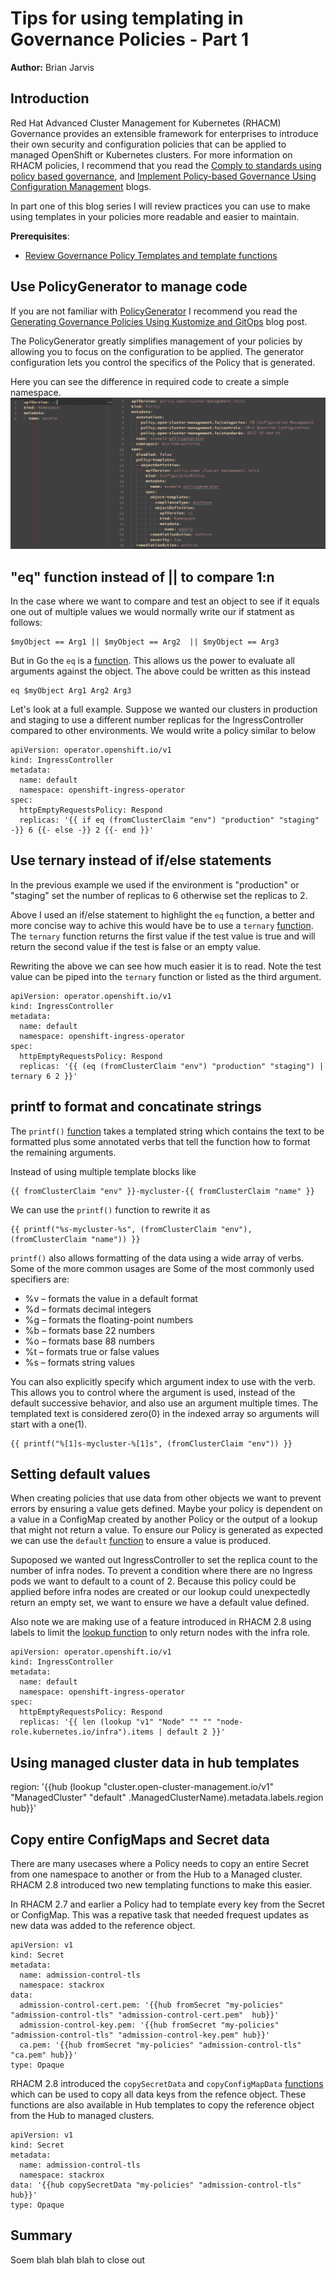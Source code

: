 # Tips for using templating in Governance Policies - Part 1

**Author:** Brian Jarvis

## Introduction

Red Hat Advanced Cluster Management for Kubernetes (RHACM) Governance provides an extensible framework for enterprises to introduce their own security and configuration policies that can be applied to managed OpenShift or Kubernetes clusters. For more information on RHACM policies, I recommend that you read the [Comply to standards using policy based governance](https://cloud.redhat.com/blog/comply-to-standards-using-policy-based-governance-of-red-hat-advanced-cluster-management-for-kubernetes), and [Implement Policy-based Governance Using Configuration Management](https://cloud.redhat.com/blog/implement-policy-based-governance-using-configuration-management-of-red-hat-advanced-cluster-management-for-kubernetes) blogs.

In part one of this blog series I will review practices you can use to make using templates in your policies more readable and easier to maintain.

**Prerequisites**:
  - [Review Governance Policy Templates and template functions](https://access.redhat.com/documentation/en-us/red_hat_advanced_cluster_management_for_kubernetes/2.7/html-single/governance/index#support-templates-in-config-policies)


## Use PolicyGenerator to manage code
If you are not familiar with [PolicyGenerator](https://access.redhat.com/documentation/en-us/red_hat_advanced_cluster_management_for_kubernetes/2.7/html-single/governance/index#policy-generator) I recommend you read the [Generating Governance Policies Using Kustomize and GitOps](https://cloud.redhat.com/blog/generating-governance-policies-using-kustomize-and-gitops) blog post.

The PolicyGenerator greatly simplifies management of your policies by allowing you to focus on the configuration to be applied.  The generator configuration lets you control the specifics of the Policy that is generated.

Here you can see the difference in required code to create a simple namespace.  
![Namespace Policy](images/part1-policygenerator-0.png)

## "eq" function instead of || to compare 1:n
In the case where we want to compare and test an object to see if it equals one out of multiple values we would normally write our if statment as follows:
~~~
$myObject == Arg1 || $myObject == Arg2  || $myObject == Arg3
~~~

But in Go the `eq` is a [function](https://pkg.go.dev/text/template#hdr-Functions).  This allows us the power to evaluate all arguments against the object.  The above could be written as this instead
~~~
eq $myObject Arg1 Arg2 Arg3
~~~

Let's look at a full example.  Suppose we wanted our clusters in production and staging to use a different number replicas for the IngressController compared to other environments.  We would write a policy similar to below
~~~
apiVersion: operator.openshift.io/v1
kind: IngressController
metadata:
  name: default
  namespace: openshift-ingress-operator
spec:
  httpEmptyRequestsPolicy: Respond
  replicas: '{{ if eq (fromClusterClaim "env") "production" "staging" -}} 6 {{- else -}} 2 {{- end }}'
~~~

## Use ternary instead of if/else statements
In the previous example we used if the environment is "production" or "staging" set the number of replicas to 6 otherwise set the replicas to 2.

Above I used an if/else statement to highlight the `eq` function, a better and more concise way to achive this would have be to use a `ternary` [function](https://masterminds.github.io/sprig/defaults.html).  The `ternary` function returns the first value if the test value is true and will return the second value if the test is false or an empty value.

Rewriting the above we can see how much easier it is to read.  Note the test value can be piped into the `ternary` function or listed as the third argument.
~~~
apiVersion: operator.openshift.io/v1
kind: IngressController
metadata:
  name: default
  namespace: openshift-ingress-operator
spec:
  httpEmptyRequestsPolicy: Respond
  replicas: '{{ (eq (fromClusterClaim "env") "production" "staging") | ternary 6 2 }}'
~~~

## printf to format and concatinate strings
The `printf()` [function](https://pkg.go.dev/fmt) takes a templated string which contains the text to be formatted plus some annotated verbs that tell the function how to format the remaining arguments.

Instead of using multiple template blocks like
~~~
{{ fromClusterClaim "env" }}-mycluster-{{ fromClusterClaim "name" }}
~~~

We can use the `printf()` function to rewrite it as
~~~
{{ printf("%s-mycluster-%s", (fromClusterClaim "env"), (fromClusterClaim "name")) }}
~~~

`printf()` also allows formatting of the data using a wide array of verbs.  Some of the more common usages are
Some of the most commonly used specifiers are:
- %v – formats the value in a default format
- %d – formats decimal integers
- %g – formats the floating-point numbers
- %b – formats base 22 numbers
- %o – formats base 88 numbers
- %t – formats true or false values
- %s – formats string values

You can also explicitly specify which argument index to use with the verb.  This allows you to control where the argument is used, instead of the default successive behavior, and also use an argument multiple times.  The templated text is considered zero(0) in the indexed array so arguments will start with a one(1).
~~~
{{ printf("%[1]s-mycluster-%[1]s", (fromClusterClaim "env")) }}
~~~

## Setting default values
When creating policies that use data from other objects we want to prevent errors by ensuring a value gets defined.  Maybe your policy is dependent on a value in a ConfigMap created by another Policy or the output of a lookup that might not return a value.  To ensure our Policy is generated as expected we can use the `default` [function](https://masterminds.github.io/sprig/defaults.html) to ensure a value is produced.

Supoposed we wanted out IngressController to set the replica count to the number of infra nodes.  To prevent a condition where there are no Ingress pods we want to default to a count of 2.  Because this policy could be applied before infra nodes are created or our lookup could unexpectedly return an empty set, we want to ensure we have a default value defined.

Also note we are making use of a feature introduced in RHACM 2.8 using labels to limit the [lookup function](https://access.redhat.com/documentation/en-us/red_hat_advanced_cluster_management_for_kubernetes/2.8/html-single/governance/index#lookup-func) to only return nodes with the infra role.
~~~
apiVersion: operator.openshift.io/v1
kind: IngressController
metadata:
  name: default
  namespace: openshift-ingress-operator
spec:
  httpEmptyRequestsPolicy: Respond
  replicas: '{{ len (lookup "v1" "Node" "" "" "node-role.kubernetes.io/infra").items | default 2 }}'
~~~

## Using managed cluster data in hub templates

region: '{{hub (lookup "cluster.open-cluster-management.io/v1" "ManagedCluster" "default" .ManagedClusterName).metadata.labels.region hub}}'

## Copy entire ConfigMaps and Secret data
There are many usecases where a Policy needs to copy an entire Secret from one namespace to another or from the Hub to a Managed cluster.  RHACM 2.8 introduced two new templating functions to make this easier.

In RHACM 2.7 and earlier a Policy had to template every key from the Secret or ConfigMap.  This was a repative task that needed frequest updates as new data was added to the reference object.
~~~
apiVersion: v1
kind: Secret
metadata:
  name: admission-control-tls
  namespace: stackrox
data:
  admission-control-cert.pem: '{{hub fromSecret "my-policies" "admission-control-tls" "admission-control-cert.pem"  hub}}'
  admission-control-key.pem: '{{hub fromSecret "my-policies" "admission-control-tls" "admission-control-key.pem" hub}}'
  ca.pem: '{{hub fromSecret "my-policies" "admission-control-tls" "ca.pem" hub}}'
type: Opaque
~~~

RHACM 2.8 introduced the `copySecretData` and `copyConfigMapData` [functions](https://access.redhat.com/documentation/en-us/red_hat_advanced_cluster_management_for_kubernetes/2.8/html-single/governance/index#copysecretdata-function) which can be used to copy all data keys from the refence object.  These functions are also available in Hub templates to copy the reference object from the Hub to managed clusters.
~~~
apiVersion: v1
kind: Secret
metadata:
  name: admission-control-tls
  namespace: stackrox
data: '{{hub copySecretData "my-policies" "admission-control-tls" hub}}'
type: Opaque
~~~


## Summary
Soem blah blah blah to close out 




